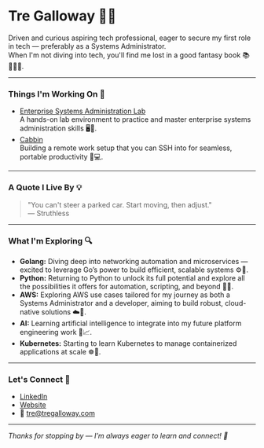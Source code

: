 # Tre Galloway 👋🏾

Driven and curious aspiring tech professional, eager to secure my first role in tech — preferably as a Systems Administrator.  
When I'm not diving into tech, you'll find me lost in a good fantasy book 📚🧙🏾‍♂️.

---

### Things I'm Working On 🚧

- [Enterprise Systems Administration Lab](https://github.com/TreGalloway/enterprise-systems-administration-lab)  
     A hands-on lab environment to practice and master enterprise systems administration skills 🖥️🔧.   
- [Cabbin](https://github.com/TreGalloway/cabbin)  
     Building a remote work setup that you can SSH into for seamless, portable productivity 🚀💻.

---

### A Quote I Live By 💡

> "You can't steer a parked car. Start moving, then adjust."  
> — Struthless

---

### What I'm Exploring 🔍

- **Golang:** Diving deep into networking automation and microservices — excited to leverage Go’s power to build efficient, scalable systems ⚙️🐹.  
-  **Python:** Returning to Python to unlock its full potential and explore all the possibilities it offers for automation, scripting, and beyond 🐍🚀.  
- **AWS:** Exploring AWS use cases tailored for my journey as both a Systems Administrator and a developer, aiming to build robust, cloud-native solutions ☁️🔐.
- **AI:** Learning artificial intelligence to integrate into my future platform engineering work 🤖📈.  
- **Kubernetes:** Starting to learn Kubernetes to manage containerized applications at scale ☸️🚢.
---

### Let's Connect 🤝

- [LinkedIn](https://www.linkedin.com/in/tregalloway/)  
- [Website](https://www.tregalloway.com)  
- 📧 tre@tregalloway.com

---

*Thanks for stopping by — I’m always eager to learn and connect! 🚀*
